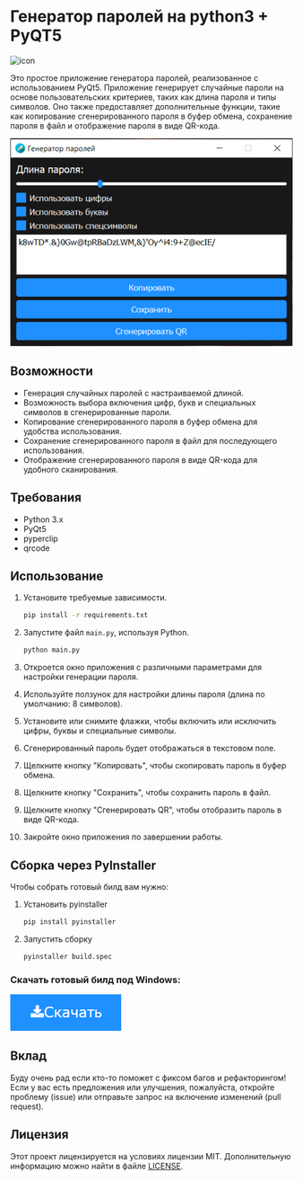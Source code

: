 # Генератор паролей на python3 + PyQT5

![icon](icon.ico)

Это простое приложение генератора паролей, реализованное с использованием PyQt5. Приложение генерирует случайные пароли на основе пользовательских критериев, таких как длина пароля и типы символов. Оно также предоставляет дополнительные функции, такие как копирование сгенерированного пароля в буфер обмена, сохранение пароля в файл и отображение пароля в виде QR-кода.

![скриншот](screenshots/screen1.png)

## Возможности

- Генерация случайных паролей с настраиваемой длиной.
- Возможность выбора включения цифр, букв и специальных символов в сгенерированные пароли.
- Копирование сгенерированного пароля в буфер обмена для удобства использования.
- Сохранение сгенерированного пароля в файл для последующего использования.
- Отображение сгенерированного пароля в виде QR-кода для удобного сканирования.

## Требования

- Python 3.x
- PyQt5
- pyperclip
- qrcode

## Использование

1. Установите требуемые зависимости.

    ```bash
    pip install -r requirements.txt
    ```
2. Запустите файл `main.py`, используя Python.

   ```bash
   python main.py
   ```

3. Откроется окно приложения с различными параметрами для настройки генерации пароля.
4. Используйте ползунок для настройки длины пароля (длина по умолчанию: 8 символов).
5. Установите или снимите флажки, чтобы включить или исключить цифры, буквы и специальные символы.
6. Сгенерированный пароль будет отображаться в текстовом поле.
7. Щелкните кнопку "Копировать", чтобы скопировать пароль в буфер обмена.
8. Щелкните кнопку "Сохранить", чтобы сохранить пароль в файл.
9. Щелкните кнопку "Сгенерировать QR", чтобы отобразить пароль в виде QR-кода.
10. Закройте окно приложения по завершении работы.

## Сборка через PyInstaller
Чтобы собрать готовый билд вам нужно:
1. Установить pyinstaller
    ```bash
   pip install pyinstaller
   ```
2. Запустить сборку
    ```bash
   pyinstaller build.spec
   ```

### Скачать готовый билд под Windows:
[![](screenshots/download.png)](dist/Password%20Generator.exe)


## Вклад
Буду очень рад если кто-то поможет с фиксом багов и рефакторингом! Если у вас есть предложения или улучшения, пожалуйста, откройте проблему (issue) или отправьте запрос на включение изменений (pull request).

## Лицензия

Этот проект лицензируется на условиях лицензии MIT. Дополнительную информацию можно найти в файле [LICENSE](./LICENSE).